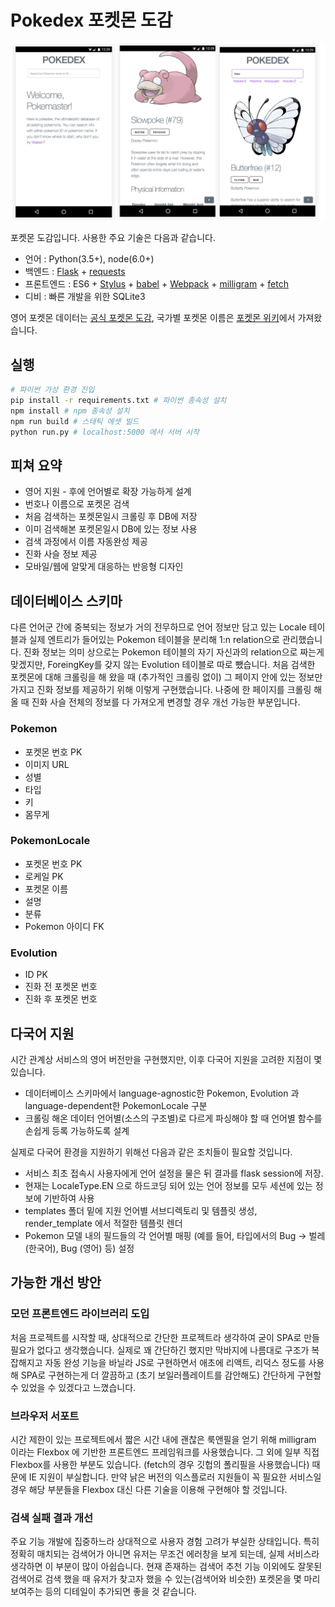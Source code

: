 # Pokedex 포켓몬 도감

![포켓몬 도감](pokedex.jpeg)

포켓몬 도감입니다. 사용한 주요 기술은 다음과 같습니다.

- 언어 : Python(3.5+), node(6.0+)
- 백엔드 : [Flask](http://flask.pocoo.org/docs/0.11) + [requests](http://docs.python-requests.org/en/master/)
- 프론트엔드 : ES6 + [Stylus](http://stylus-lang.com/) + [babel](https://babeljs.io/) + [Webpack](https://webpack.github.io/) + [milligram](https://milligram.github.io/) + [fetch](https://developer.mozilla.org/en-US/docs/Web/API/Fetch_API)
- 디비 : 빠른 개발을 위한 SQLite3

영어 포켓몬 데이터는 [공식 포켓몬 도감](http://www.pokemon.com/us/pokedex/), 국가별 포켓몬 이름은 [포켓몬 위키](http://ko.pokemon.wikia.com/wiki/%EA%B5%AD%EA%B0%80%EB%B3%84_%ED%8F%AC%EC%BC%93%EB%AA%AC_%EC%9D%B4%EB%A6%84_%EB%AA%A9%EB%A1%9D)에서 가져왔습니다.

## 실행

```bash
# 파이썬 가상 환경 진입
pip install -r requirements.txt # 파이썬 종속성 설치
npm install # npm 종속성 설치
npm run build # 스태틱 에셋 빌드
python run.py # localhost:5000 에서 서버 시작
```

## 피쳐 요약

- 영어 지원 - 후에 언어별로 확장 가능하게 설계
- 번호나 이름으로 포켓몬 검색
- 처음 검색하는 포켓몬일시 크롤링 후 DB에 저장
- 이미 검색해본 포켓몬일시 DB에 있는 정보 사용
- 검색 과정에서 이름 자동완성 제공
- 진화 사슬 정보 제공
- 모바일/웹에 알맞게 대응하는 반응형 디자인

## 데이터베이스 스키마

다른 언어군 간에 중복되는 정보가 거의 전무하므로 언어 정보만 담고 있는 Locale 테이블과 실제 엔트리가 들어있는 Pokemon 테이블을 분리해 1:n relation으로 관리했습니다. 진화 정보는 의미 상으로는 Pokemon 테이블의 자기 자신과의 relation으로 짜는게 맞겠지만, ForeingKey를 갖지 않는 Evolution 테이블로 따로 뺐습니다. 처음 검색한 포켓몬에 대해 크롤링을 해 왔을 때 (추가적인 크롤링 없이) 그 페이지 안에 있는 정보만 가지고 진화 정보를 제공하기 위해 이렇게 구현했습니다. 나중에 한 페이지를 크롤링 해 올 때 진화 사슬 전체의 정보를 다 가져오게 변경할 경우 개선 가능한 부분입니다.

### Pokemon

- 포켓몬 번호 PK
- 이미지 URL
- 성별
- 타입
- 키
- 몸무게

### PokemonLocale

- 포켓몬 번호 PK
- 로케일 PK
- 포켓몬 이름
- 설명
- 분류
- Pokemon 아이디 FK


### Evolution

- ID PK
- 진화 전 포켓몬 번호
- 진화 후 포켓몬 번호


## 다국어 지원

시간 관계상 서비스의 영어 버전만을 구현했지만, 이후 다국어 지원을 고려한 지점이 몇 있습니다.

- 데이터베이스 스키마에서 language-agnostic한 Pokemon, Evolution 과 language-dependent한 PokemonLocale 구분
- 크롤링 해온 데이터 언어별(소스의 구조별)로 다르게 파싱해야 할 때 언어별 함수를 손쉽게 등록 가능하도록 설계

실제로 다국어 환경을 지원하기 위해선 다음과 같은 조치들이 필요할 것입니다.

- 서비스 최초 접속시 사용자에게 언어 설정을 물은 뒤 결과를 flask session에 저장.
- 현재는 LocaleType.EN 으로 하드코딩 되어 있는 언어 정보를 모두 세션에 있는 정보에 기반하여 사용
- templates 폴더 밑에 지원 언어별 서브디렉토리 및 템플릿 생성, render_template 에서 적절한 템플릿 렌더
- Pokemon 모델 내의 필드들의 각 언어별 매핑 (예를 들어, 타입에서의 Bug -> 벌레(한국어), Bug (영어) 등) 설정


## 가능한 개선 방안

### 모던 프론트엔드 라이브러리 도입

처음 프로젝트를 시작할 때, 상대적으로 간단한 프로젝트라 생각하여 굳이 SPA로 만들 필요가 없다고 생각했습니다. 실제로 꽤 간단하긴 했지만 막바지에 나름대로 구조가 복잡해지고 자동 완성 기능을 바닐라 JS로 구현하면서 애초에 리액트, 리덕스 정도를 사용해 SPA로 구현하는게 더 깔끔하고 (초기 보일러플레이트를 감안해도) 간단하게 구현할 수 있었을 수 있겠다고 느꼈습니다.

### 브라우저 서포트

시간 제한이 있는 프로젝트에서 짧은 시간 내에 괜찮은 룩앤필을 얻기 위해 milligram 이라는 Flexbox 에 기반한 프론트엔드 프레임워크를 사용했습니다. 그 외에 일부 직접 Flexbox를 사용한 부분도 있습니다. (fetch의 경우 깃헙의 폴리필을 사용했습니다) 때문에 IE 지원이 부실합니다. 만약 낡은 버전의 익스플로러 지원들이 꼭 필요한 서비스일 경우 해당 부분들을 Flexbox 대신 다른 기술을 이용해 구현해야 할 것입니다.

### 검색 실패 결과 개선

주요 기능 개발에 집중하느라 상대적으로 사용자 경험 고려가 부실한 상태입니다. 특히 정확히 매치되는 검색어가 아니면 유저는 무조건 에러창을 보게 되는데, 실제 서비스라 생각하면 이 부분이 많이 아쉽습니다. 현재 존재하는 검색어 추천 기능 이외에도 잘못된 검색어로 검색 했을 때 유저가 찾고자 했을 수 있는(검색어와 비슷한) 포켓몬을 몇 마리 보여주는 등의 디테일이 추가되면 좋을 것 같습니다.

